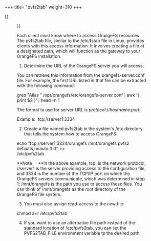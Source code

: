 +++
title= "pvfs2tab"
weight=310
+++

  {{<figure src="../images/icon_mount.png" width="50" alt="mount">}}

Each client must know where to access OrangeFS resources. The pvfs2tab file, similar to the /etc/fstab file in Linux, provides clients with this access information. It involves creating a file at a designated path, which will function as the gateway to your OrangeFS installation.


1.  Determine the URL of the OrangeFS server you will access.

You can retrieve this information from the orangefs-server.conf file.
For example, the first URL listed in that file can be extracted with the
following command:

grep "Alias " /opt/orangefs/etc/orangefs-server.conf | awk '{ print \$3
}' | head -n 1

The format to use for server URL is *protocol*://*hostname*:*port*.

Example:  tcp://server1:3334

2.  Create a file named pvfs2tab in the system's /etc directory that
    tells the system how to access OrangeFS:

echo "tcp://server1:3334/orangefs /mnt/orangefs pvfs2 defaults,noauto 0
0" \>\>\
 /etc/pvfs2tab

**Note     **In the above example, tcp: is the network protocol,
//server1 is the server providing access to the configuration file,
and 3334 is the number of the TCP/IP port on which the OrangeFS servers
communicate, which was determined in step 1; /mnt/orangefs is the path
you use to access these files. You can think of /mnt/orangefs as the
root directory of the OrangeFS file system.

3.  You must also assign read-access to the new file:

chmod a+r /etc/pvfs2tab

4.  If you want to use an alternative file path instead of the standard
    location of /etc/pvfs2tab, you can set the PVFS2TAB\_FILE
    environment variable to the desired path.

 

 

 

 

 

 
